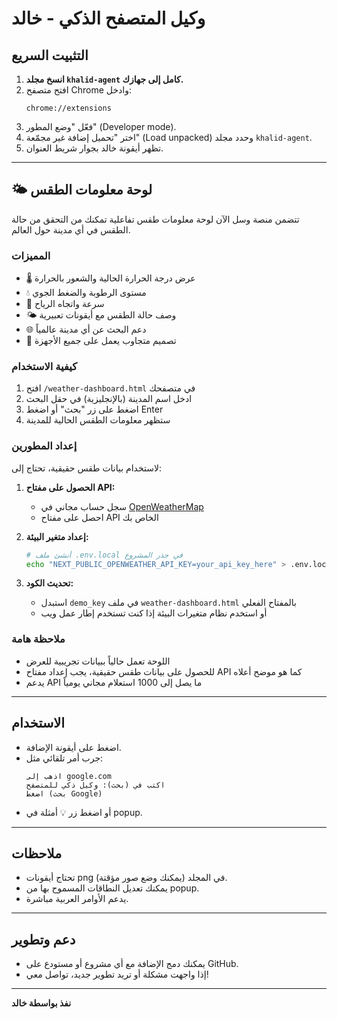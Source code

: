 # وكيل المتصفح الذكي - خالد

## التثبيت السريع

1. **انسخ مجلد `khalid-agent` كامل إلى جهازك.**
2. افتح متصفح Chrome وادخل:
   ```
   chrome://extensions
   ```
3. فعّل "وضع المطور" (Developer mode).
4. اختر "تحميل إضافة غير مجمّعة" (Load unpacked) وحدد مجلد `khalid-agent`.
5. تظهر أيقونة خالد بجوار شريط العنوان.

---

## 🌤️ لوحة معلومات الطقس

تتضمن منصة وسل الآن لوحة معلومات طقس تفاعلية تمكنك من التحقق من حالة الطقس في أي مدينة حول العالم.

### المميزات
- 🌡️ عرض درجة الحرارة الحالية والشعور بالحرارة
- 💧 مستوى الرطوبة والضغط الجوي
- 💨 سرعة واتجاه الرياح
- 🌤️ وصف حالة الطقس مع أيقونات تعبيرية
- 🌐 دعم البحث عن أي مدينة عالمياً
- 📱 تصميم متجاوب يعمل على جميع الأجهزة

### كيفية الاستخدام
1. افتح `/weather-dashboard.html` في متصفحك
2. ادخل اسم المدينة (بالإنجليزية) في حقل البحث
3. اضغط على زر "بحث" أو اضغط Enter
4. ستظهر معلومات الطقس الحالية للمدينة

### إعداد المطورين
لاستخدام بيانات طقس حقيقية، تحتاج إلى:

1. **الحصول على مفتاح API:**
   - سجل حساب مجاني في [OpenWeatherMap](https://openweathermap.org/api)
   - احصل على مفتاح API الخاص بك

2. **إعداد متغير البيئة:**
   ```bash
   # أنشئ ملف .env.local في جذر المشروع
   echo "NEXT_PUBLIC_OPENWEATHER_API_KEY=your_api_key_here" > .env.local
   ```

3. **تحديث الكود:**
   - استبدل `demo_key` في ملف `weather-dashboard.html` بالمفتاح الفعلي
   - أو استخدم نظام متغيرات البيئة إذا كنت تستخدم إطار عمل ويب

### ملاحظة هامة
- اللوحة تعمل حالياً ببيانات تجريبية للعرض
- للحصول على بيانات طقس حقيقية، يجب إعداد مفتاح API كما هو موضح أعلاه
- يدعم API ما يصل إلى 1000 استعلام مجاني يومياً

---

## الاستخدام

- اضغط على أيقونة الإضافة.
- جرب أمر تلقائي مثل:
  ```
  اذهب إلى google.com
  اكتب في (بحث): وكيل ذكي للمتصفح
  اضغط (بحث Google)
  ```
- أو اضغط زر 💡 أمثلة في popup.

---

## ملاحظات

- تحتاج أيقونات png في المجلد (يمكنك وضع صور مؤقتة).
- يمكنك تعديل النطاقات المسموح بها من popup.
- يدعم الأوامر العربية مباشرة.

---

## دعم وتطوير

- يمكنك دمج الإضافة مع أي مشروع أو مستودع على GitHub.
- إذا واجهت مشكلة أو تريد تطوير جديد، تواصل معي!

---

**نفذ بواسطة خالد**